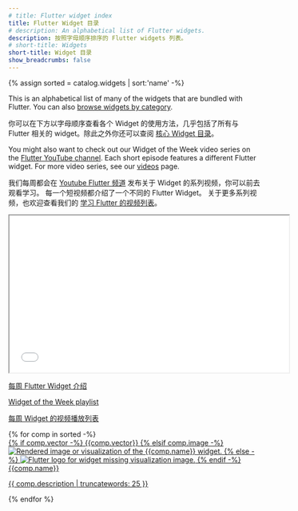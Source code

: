 ```yaml
---
# title: Flutter widget index
title: Flutter Widget 目录
# description: An alphabetical list of Flutter widgets.
description: 按照字母顺序排序的 Flutter widgets 列表。
# short-title: Widgets
short-title: Widget 目录
show_breadcrumbs: false
---
```


{% assign sorted = catalog.widgets | sort:'name' -%}

This is an alphabetical list of many of the widgets that
are bundled with Flutter.
You can also [browse widgets by category][catalog].

你可以在下方以字母顺序查看各个 Widget 的使用方法，几乎包括了所有与 Flutter 相关的 widget。除此之外你还可以查阅 [核心 Widget 目录][catalog]。

You might also want to check out our Widget of the Week video series
on the [Flutter YouTube channel]({{site.social.youtube}}). Each short
episode features a different Flutter widget. For more video series, see
our [videos](/resources/videos) page.

我们每周都会在 [Youtube Flutter 频道]({{site.social.youtube}})
发布关于 Widget 的系列视频，你可以前去观看学习。
每一个短视频都介绍了一个不同的 Flutter Widget。
关于更多系列视频，也欢迎查看我们的
[学习 Flutter 的视频列表](/resources/videos)。

<iframe width="560" height="315" src="{{site.bili.embed}}?bvid=BV15441157cc&page=1&autoplay=false" title="每周 Flutter Widget 介绍" {{site.bili.set}}></iframe><br>
<p><a href="{{site.bili.video}}/BV15441157cc/" target="_blank" rel="noopener" title="在新标签页打开 '每周 Flutter Widget 介绍' 视频">每周 Flutter Widget 介绍</a></p>

[Widget of the Week playlist]({{site.yt.playlist}}PLjxrf2q8roU23XGwz3Km7sQZFTdB996iG)

[每周 Widget 的视频播放列表]({{site.yt.playlist}}PLjxrf2q8roU23XGwz3Km7sQZFTdB996iG)

<div class="card-grid">
{% for comp in sorted -%}
  <a class="card outlined-card" href="{{comp.link}}">
    <div class="card-image-holder">
      {% if comp.vector -%}
        {{comp.vector}}
      {% elsif comp.image -%}
        <img alt="Rendered image or visualization of the {{comp.name}} widget." src="{{comp.image.src}}">
      {% else -%}
        <img alt="Flutter logo for widget missing visualization image." src="/assets/images/docs/catalog-widget-placeholder.png" aria-hidden="true">
      {% endif -%}
    </div>
    <div class="card-header">
      <span class="card-title">{{comp.name}}</span>
    </div>
    <div class="card-content">
      <p class="card-text">{{ comp.description | truncatewords: 25 }}</p>
    </div>
  </a>
{% endfor %}
</div>

[catalog]: /ui/widgets
